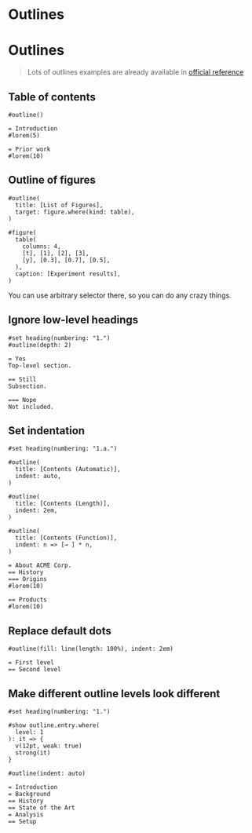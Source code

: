 # Outlines

# Outlines

> Lots of outlines examples are already available in [official reference](https://typst.app/docs/reference/meta/outline/)

## Table of contents

```
#outline()

= Introduction
#lorem(5)

= Prior work
#lorem(10)
```

## Outline of figures

```
#outline(
  title: [List of Figures],
  target: figure.where(kind: table),
)

#figure(
  table(
    columns: 4,
    [t], [1], [2], [3],
    [y], [0.3], [0.7], [0.5],
  ),
  caption: [Experiment results],
)
```

You can use arbitrary selector there, so you can do any crazy things.

<!--TODO: crazy example with labels and selector combinations-->

## Ignore low-level headings

```
#set heading(numbering: "1.")
#outline(depth: 2)

= Yes
Top-level section.

== Still
Subsection.

=== Nope
Not included.
```

## Set indentation

```
#set heading(numbering: "1.a.")

#outline(
  title: [Contents (Automatic)],
  indent: auto,
)

#outline(
  title: [Contents (Length)],
  indent: 2em,
)

#outline(
  title: [Contents (Function)],
  indent: n => [→ ] * n,
)

= About ACME Corp.
== History
=== Origins
#lorem(10)

== Products
#lorem(10)
```

## Replace default dots

```
#outline(fill: line(length: 100%), indent: 2em)

= First level
== Second level
```

## Make different outline levels look different

```
#set heading(numbering: "1.")

#show outline.entry.where(
  level: 1
): it => {
  v(12pt, weak: true)
  strong(it)
}

#outline(indent: auto)

= Introduction
= Background
== History
== State of the Art
= Analysis
== Setup
```